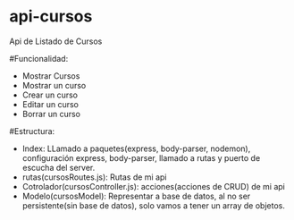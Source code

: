 # api-cursos
Api de Listado de Cursos 


#Funcionalidad: 

- Mostrar Cursos
- Mostrar un curso
- Crear un curso
- Editar un curso
- Borrar un curso


#Estructura:

- Index: LLamado a paquetes(express, body-parser, nodemon), configuración express, body-parser, llamado a rutas y puerto de escucha del server.
- rutas(cursosRoutes.js): Rutas de mi api
- Cotrolador(cursosController.js): acciones(acciones de CRUD) de mi api
- Modelo(cursosModel): Representar a base de datos, al no ser persistente(sin base de datos), solo vamos a tener un array de objetos.